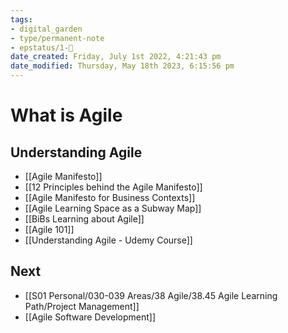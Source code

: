 ```yaml
---
tags: 
- digital_garden
- type/permanent-note
- epstatus/1-🌱
date_created: Friday, July 1st 2022, 4:21:43 pm
date_modified: Thursday, May 18th 2023, 6:15:56 pm
---
```

# What is Agile
## Understanding Agile
- [[Agile Manifesto]]
- [[12 Principles behind the Agile Manifesto]]
- [[Agile Manifesto for Business Contexts]]
- [[Agile Learning Space as a Subway Map]]
- [[BiBs Learning about Agile]]
- [[Agile 101]]
- [[Understanding Agile - Udemy Course]]

## Next
+ [[S01 Personal/030-039 Areas/38 Agile/38.45 Agile Learning Path/Project Management]]
+ [[Agile Software Development]]


